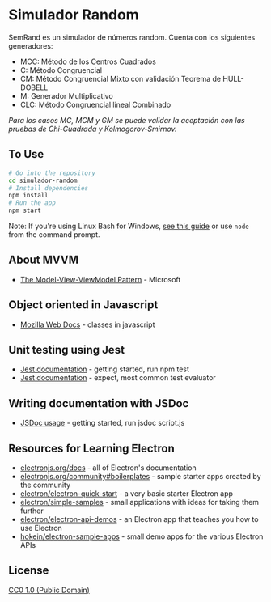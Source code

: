 # Simulador Random
SemRand es un simulador de números random.
Cuenta con los siguientes generadores:

- MCC: Método de los Centros Cuadrados
- C: Método Congruencial
- CM: Método Congruencial Mixto con validación Teorema de HULL-DOBELL
- M: Generador Multiplicativo
- CLC: Método Congruencial lineal Combinado

*Para los casos MC, MCM y GM se puede validar la aceptación con
las pruebas de Chi-Cuadrada y Kolmogorov-Smirnov.*

## To Use

```bash
# Go into the repository
cd simulador-random
# Install dependencies
npm install
# Run the app
npm start
```

Note: If you're using Linux Bash for Windows, [see this guide](https://www.howtogeek.com/261575/how-to-run-graphical-linux-desktop-applications-from-windows-10s-bash-shell/) or use `node` from the command prompt.

## About MVVM
- [The Model-View-ViewModel Pattern](https://docs.microsoft.com/en-us/xamarin/xamarin-forms/enterprise-application-patterns/mvvm) - Microsoft

## Object oriented in Javascript
- [Mozilla Web Docs](https://developer.mozilla.org/en-US/docs/Web/JavaScript/Reference/Classes) - classes in javascript

## Unit testing using Jest
- [Jest documentation](https://jestjs.io/docs/getting-started) - getting started, run npm test
- [Jest documentation](https://jestjs.io/docs/expect) - expect, most common test evaluator

## Writing documentation with JSDoc
- [JSDoc usage](https://jsdoc.app/about-getting-started.html) - getting started, run jsdoc script.js

## Resources for Learning Electron

- [electronjs.org/docs](https://electronjs.org/docs) - all of Electron's documentation
- [electronjs.org/community#boilerplates](https://electronjs.org/community#boilerplates) - sample starter apps created by the community
- [electron/electron-quick-start](https://github.com/electron/electron-quick-start) - a very basic starter Electron app
- [electron/simple-samples](https://github.com/electron/simple-samples) - small applications with ideas for taking them further
- [electron/electron-api-demos](https://github.com/electron/electron-api-demos) - an Electron app that teaches you how to use Electron
- [hokein/electron-sample-apps](https://github.com/hokein/electron-sample-apps) - small demo apps for the various Electron APIs

## License

[CC0 1.0 (Public Domain)](LICENSE.md)
